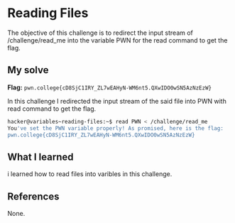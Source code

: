 # Reading Files
The objective of this challenge is to redirect the input stream of /challenge/read_me into the variable PWN for the read command to get the flag.

## My solve
**Flag:** `pwn.college{cD8SjC1IRY_ZL7wEAHyN-WM6nt5.QXwIDO0wSN5AzNzEzW}`

In this challenge I redirected the input stream of the said file into PWN with read command to get the flag.
```bash
hacker@variables~reading-files:~$ read PWN < /challenge/read_me
You've set the PWN variable properly! As promised, here is the flag:
pwn.college{cD8SjC1IRY_ZL7wEAHyN-WM6nt5.QXwIDO0wSN5AzNzEzW}
```

## What I learned
i learned how to read files into varibles in this challenge.

## References 
None.
